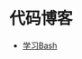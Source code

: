代码博客
========

* [学习Bash](https://github.com/qzchenwl/codeblog/blob/master/2012/4/21/learn-bash.md)
